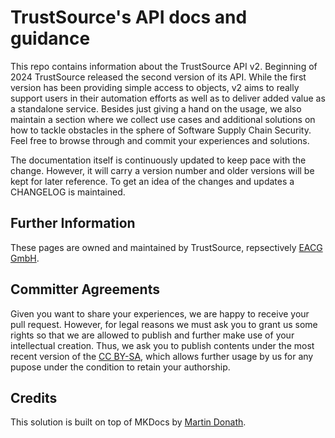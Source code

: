 # TrustSource's API docs and guidance

This repo contains information about the TrustSource API v2. Beginning of 2024 TrustSource released the second version of its API. While the first version has been providing simple access to objects, v2 aims to really support users in their automation efforts as well as to deliver added value as a standalone service. Besides just giving a hand on the usage, we also maintain a section where we collect use cases and additional solutions on how to tackle obstacles in the sphere of Software Supply Chain Security. Feel free to browse through and commit your experiences and solutions.

The documentation itself is continuously updated to keep pace with the change. However, it will carry a version number and older versions will be kept for later reference. To get an idea of the changes and updates a CHANGELOG is maintained.

## Further Information
These pages are owned and maintained by TrustSource, repsectively [EACG GmbH](https://www.eacg.de).  

## Committer Agreements
Given you want to share your experiences, we are happy to receive your pull request. However, for legal reasons we must ask you to grant us some rights so that we are allowed to publish and further make use of your intellectual creation. Thus, we ask you to publish contents under the most recent version of the [CC BY-SA](https://creativecommons.org/licenses/by-sa/4.0/deed.en), which allows further usage by us for any pupose under the condition to retain your authorship. 

## Credits
This solution is built on top of MKDocs by [Martin Donath](https://github.com/squidfunk).
